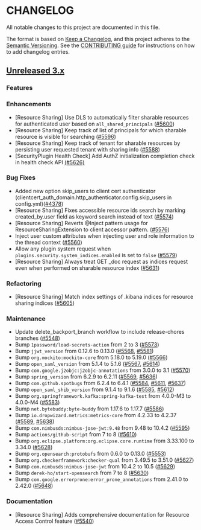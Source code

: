 # CHANGELOG
All notable changes to this project are documented in this file.

The format is based on [Keep a Changelog](https://keepachangelog.com/en/1.0.0/), and this project adheres to the [Semantic Versioning](https://semver.org/spec/v2.0.0.html). See the [CONTRIBUTING guide](./CONTRIBUTING.md#Changelog) for instructions on how to add changelog entries.

## [Unreleased 3.x]

### Features

### Enhancements

- [Resource Sharing] Use DLS to automatically filter sharable resources for authenticated user based on `all_shared_principals` ([#5600](https://github.com/opensearch-project/security/pull/5600))
- [Resource Sharing] Keep track of list of principals for which sharable resource is visible for searching ([#5596](https://github.com/opensearch-project/security/pull/5596))
- [Resource Sharing] Keep track of tenant for sharable resources by persisting user requested tenant with sharing info ([#5588](https://github.com/opensearch-project/security/pull/5588))
- [SecurityPlugin Health Check] Add AuthZ initialization completion check in health check API [(#5626)](https://github.com/opensearch-project/security/pull/5626)

### Bug Fixes

- Added new option skip_users to client cert authenticator  (clientcert_auth_domain.http_authenticator.config.skip_users in config.yml)([#4378](https://github.com/opensearch-project/security/pull/5525))
- [Resource Sharing] Fixes accessible resource ids search by marking created_by.user field as keyword search instead of text ([#5574](https://github.com/opensearch-project/security/pull/5574))
- [Resource Sharing] Reverts @Inject pattern usage for ResourceSharingExtension to client accessor pattern. ([#5576](https://github.com/opensearch-project/security/pull/5576))
- Inject user custom attributes when injecting user and role information to the thread context ([#5560](https://github.com/opensearch-project/security/pull/5560))
- Allow any plugin system request when `plugins.security.system_indices.enabled` is set to `false` ([#5579](https://github.com/opensearch-project/security/pull/5579))
- [Resource Sharing] Always treat GET _doc request as indices request even when performed on sharable resource index ([#5631](https://github.com/opensearch-project/security/pull/5631))

### Refactoring

- [Resource Sharing] Match index settings of .kibana indices for resource sharing indices ([#5605](https://github.com/opensearch-project/security/pull/5605))

### Maintenance
- Update delete_backport_branch workflow to include release-chores branches ([#5548](https://github.com/opensearch-project/security/pull/5548))
- Bump `1password/load-secrets-action` from 2 to 3 ([#5573](https://github.com/opensearch-project/security/pull/5573))
- Bump `jjwt_version` from 0.12.6 to 0.13.0 ([#5568](https://github.com/opensearch-project/security/pull/5568), [#5581](https://github.com/opensearch-project/security/pull/5581))
- Bump `org.mockito:mockito-core` from 5.18.0 to 5.19.0 ([#5566](https://github.com/opensearch-project/security/pull/5566))
- Bump `open_saml_version` from 5.1.4 to 5.1.6 ([#5567](https://github.com/opensearch-project/security/pull/5567), [#5614](https://github.com/opensearch-project/security/pull/5614))
- Bump `com.google.j2objc:j2objc-annotations` from 3.0.0 to 3.1 ([#5570](https://github.com/opensearch-project/security/pull/5570))
- Bump `spring_version` from 6.2.9 to 6.2.11 ([#5569](https://github.com/opensearch-project/security/pull/5569), [#5636](https://github.com/opensearch-project/security/pull/5636))
- Bump `com.github.spotbugs` from 6.2.4 to 6.4.1 ([#5584](https://github.com/opensearch-project/security/pull/5584), [#5611](https://github.com/opensearch-project/security/pull/5611), [#5637](https://github.com/opensearch-project/security/pull/5637))
- Bump `open_saml_shib_version` from 9.1.4 to 9.1.6 ([#5585](https://github.com/opensearch-project/security/pull/5585), [#5612](https://github.com/opensearch-project/security/pull/5612))
- Bump `org.springframework.kafka:spring-kafka-test` from 4.0.0-M3 to 4.0.0-M4 ([#5583](https://github.com/opensearch-project/security/pull/5583))
- Bump `net.bytebuddy:byte-buddy` from 1.17.6 to 1.17.7 ([#5586](https://github.com/opensearch-project/security/pull/5586))
- Bump `io.dropwizard.metrics:metrics-core` from 4.2.33 to 4.2.37 ([#5589](https://github.com/opensearch-project/security/pull/5589), [#5638](https://github.com/opensearch-project/security/pull/5638))
- Bump `com.nimbusds:nimbus-jose-jwt:9.48` from 9.48 to 10.4.2 ([#5595](https://github.com/opensearch-project/security/pull/5595))
- Bump `actions/github-script` from 7 to 8 ([#5610](https://github.com/opensearch-project/security/pull/5610))
- Bump `org.eclipse.platform:org.eclipse.core.runtime` from 3.33.100 to 3.34.0 ([#5628](https://github.com/opensearch-project/security/pull/5628))
- Bump `org.opensearch:protobufs` from 0.6.0 to 0.13.0 ([#5553](https://github.com/opensearch-project/security/pull/5553))
- Bump `org.checkerframework:checker-qual` from 3.49.5 to 3.51.0 ([#5627](https://github.com/opensearch-project/security/pull/5627))
- Bump `com.nimbusds:nimbus-jose-jwt` from 10.4.2 to 10.5 ([#5629](https://github.com/opensearch-project/security/pull/5629))
- Bump `derek-ho/start-opensearch` from 7 to 8 ([#5630](https://github.com/opensearch-project/security/pull/5630))
- Bump `com.google.errorprone:error_prone_annotations` from 2.41.0 to 2.42.0 ([#5648](https://github.com/opensearch-project/security/pull/5648))

### Documentation

- [Resource Sharing] Adds comprehensive documentation for Resource Access Control feature ([#5540](https://github.com/opensearch-project/security/pull/5540))

[Unreleased 3.x]: https://github.com/opensearch-project/security/compare/3.2...main
